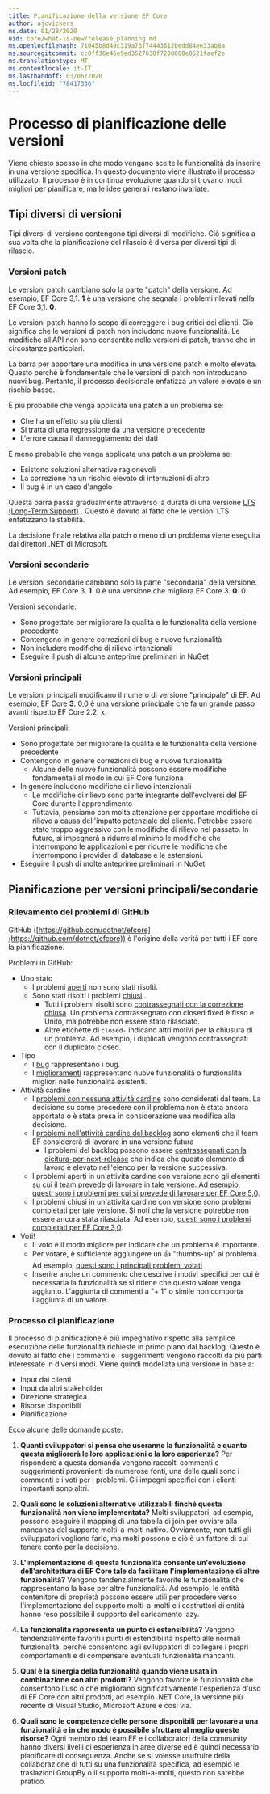 ```yaml
---
title: Pianificazione della versione EF Core
author: ajcvickers
ms.date: 01/28/2020
uid: core/what-is-new/release_planning.md
ms.openlocfilehash: 71045b8d49c319a73f74443612bedd84ee33ab8a
ms.sourcegitcommit: cc0ff36e46e9ed3527638f7208000e8521faef2e
ms.translationtype: MT
ms.contentlocale: it-IT
ms.lasthandoff: 03/06/2020
ms.locfileid: "78417336"
---
```

# <a name="release-planning-process"></a>Processo di pianificazione delle versioni

Viene chiesto spesso in che modo vengano scelte le funzionalità da inserire in una versione specifica.
In questo documento viene illustrato il processo utilizzato.
Il processo è in continua evoluzione quando si trovano modi migliori per pianificare, ma le idee generali restano invariate.

## <a name="different-kinds-of-releases"></a>Tipi diversi di versioni

Tipi diversi di versione contengono tipi diversi di modifiche.
Ciò significa a sua volta che la pianificazione del rilascio è diversa per diversi tipi di rilascio.

### <a name="patch-releases"></a>Versioni patch

Le versioni patch cambiano solo la parte "patch" della versione.
Ad esempio, EF Core 3,1. **1** è una versione che segnala i problemi rilevati nella EF Core 3,1. **0**.

Le versioni patch hanno lo scopo di correggere i bug critici dei clienti.
Ciò significa che le versioni di patch non includono nuove funzionalità.
Le modifiche all'API non sono consentite nelle versioni di patch, tranne che in circostanze particolari.

La barra per apportare una modifica in una versione patch è molto elevata.
Questo perché è fondamentale che le versioni di patch non introducano nuovi bug.
Pertanto, il processo decisionale enfatizza un valore elevato e un rischio basso.

È più probabile che venga applicata una patch a un problema se:
  * Che ha un effetto su più clienti
  * Si tratta di una regressione da una versione precedente
  * L'errore causa il danneggiamento dei dati

È meno probabile che venga applicata una patch a un problema se:
  * Esistono soluzioni alternative ragionevoli
  * La correzione ha un rischio elevato di interruzioni di altro
  * Il bug è in un caso d'angolo

Questa barra passa gradualmente attraverso la durata di una versione [LTS (Long-Term Support)](https://dotnet.microsoft.com/platform/support/policy/dotnet-core) . Questo è dovuto al fatto che le versioni LTS enfatizzano la stabilità.

La decisione finale relativa alla patch o meno di un problema viene eseguita dai direttori .NET di Microsoft.

### <a name="minor-releases"></a>Versioni secondarie

Le versioni secondarie cambiano solo la parte "secondaria" della versione.
Ad esempio, EF Core 3. **1**. 0 è una versione che migliora EF Core 3. **0**. 0.

Versioni secondarie:
* Sono progettate per migliorare la qualità e le funzionalità della versione precedente
* Contengono in genere correzioni di bug e nuove funzionalità
* Non includere modifiche di rilievo intenzionali
* Eseguire il push di alcune anteprime preliminari in NuGet

### <a name="major-releases"></a>Versioni principali

Le versioni principali modificano il numero di versione "principale" di EF.
Ad esempio, EF Core **3**. 0,0 è una versione principale che fa un grande passo avanti rispetto EF Core 2.2. x.

Versioni principali:
* Sono progettate per migliorare la qualità e le funzionalità della versione precedente
* Contengono in genere correzioni di bug e nuove funzionalità
  * Alcune delle nuove funzionalità possono essere modifiche fondamentali al modo in cui EF Core funziona
* In genere includono modifiche di rilievo intenzionali
  * Le modifiche di rilievo sono parte integrante dell'evolversi del EF Core durante l'apprendimento
  * Tuttavia, pensiamo con molta attenzione per apportare modifiche di rilievo a causa dell'impatto potenziale del cliente. Potrebbe essere stato troppo aggressivo con le modifiche di rilievo nel passato. In futuro, si impegnerà a ridurre al minimo le modifiche che interrompono le applicazioni e per ridurre le modifiche che interrompono i provider di database e le estensioni.
* Eseguire il push di molte anteprime preliminari in NuGet

## <a name="planning-for-majorminor-releases"></a>Pianificazione per versioni principali/secondarie

### <a name="github-issue-tracking"></a>Rilevamento dei problemi di GitHub

GitHub ([https://github.com/dotnet/efcore](https://github.com/dotnet/efcore)) è l'origine della verità per tutti i EF core la pianificazione.

Problemi in GitHub:

* Uno stato
  * I problemi [aperti](https://github.com/dotnet/efcore/issues) non sono stati risolti.
  * Sono stati risolti i problemi [chiusi](https://github.com/dotnet/efcore/issues?q=is%3Aissue+is%3Aclosed) .
    * Tutti i problemi risolti sono [contrassegnati con la correzione chiusa](https://github.com/dotnet/efcore/issues?q=is%3Aissue+label%3Aclosed-fixed+is%3Aclosed). Un problema contrassegnato con closed fixed è fisso e Unito, ma potrebbe non essere stato rilasciato.
    * Altre etichette di `closed-` indicano altri motivi per la chiusura di un problema. Ad esempio, i duplicati vengono contrassegnati con il duplicato closed.
* Tipo
  * I [bug](https://github.com/dotnet/efcore/issues?q=is%3Aissue+is%3Aopen+label%3Atype-bug) rappresentano i bug.
  * I [miglioramenti](https://github.com/dotnet/efcore/issues?q=is%3Aissue+is%3Aopen+label%3Atype-enhancement) rappresentano nuove funzionalità o funzionalità migliori nelle funzionalità esistenti.
* Attività cardine
  * I [problemi con nessuna attività cardine](https://github.com/dotnet/efcore/issues?q=is%3Aopen+is%3Aissue+no%3Amilestone) sono considerati dal team. La decisione su come procedere con il problema non è stata ancora apportata o è stata presa in considerazione una modifica alla decisione.
  * I [problemi nell'attività cardine del backlog](https://github.com/dotnet/efcore/issues?q=is%3Aopen+is%3Aissue+milestone%3ABacklog) sono elementi che il team EF considererà di lavorare in una versione futura
    * I problemi del backlog possono essere [contrassegnati con la dicitura-per-next-release](https://github.com/dotnet/efcore/issues?q=is%3Aissue+is%3Aopen+label%3Aconsider-for-next-release) che indica che questo elemento di lavoro è elevato nell'elenco per la versione successiva.
  * I problemi aperti in un'attività cardine con versione sono gli elementi su cui il team prevede di lavorare in tale versione. Ad esempio, [questi sono i problemi per cui si prevede di lavorare per EF Core 5,0](https://github.com/dotnet/efcore/issues?q=is%3Aopen+is%3Aissue+milestone%3A5.0.0).
  * I problemi chiusi in un'attività cardine con versione sono problemi completati per tale versione. Si noti che la versione potrebbe non essere ancora stata rilasciata. Ad esempio, [questi sono i problemi completati per EF Core 3,0](https://github.com/dotnet/efcore/issues?q=is%3Aissue+milestone%3A3.0.0+is%3Aclosed).
* Voti!
  * Il voto è il modo migliore per indicare che un problema è importante.
  * Per votare, è sufficiente aggiungere un 👍 "thumbs-up" al problema. Ad esempio, [questi sono i principali problemi votati](https://github.com/dotnet/efcore/issues?q=is%3Aissue+is%3Aopen+sort%3Areactions-%2B1-desc)
  * Inserire anche un commento che descrive i motivi specifici per cui è necessaria la funzionalità se si ritiene che questo valore venga aggiunto. L'aggiunta di commenti a "+ 1" o simile non comporta l'aggiunta di un valore.

### <a name="the-planning-process"></a>Processo di pianificazione

Il processo di pianificazione è più impegnativo rispetto alla semplice esecuzione delle funzionalità richieste in primo piano dal backlog.
Questo è dovuto al fatto che i commenti e i suggerimenti vengono raccolti da più parti interessate in diversi modi.
Viene quindi modellata una versione in base a:

* Input dai clienti
* Input da altri stakeholder
* Direzione strategica
* Risorse disponibili
* Pianificazione

Ecco alcune delle domande poste:

1. **Quanti sviluppatori si pensa che useranno la funzionalità e quanto questa migliorerà le loro applicazioni o la loro esperienza?** Per rispondere a questa domanda vengono raccolti commenti e suggerimenti provenienti da numerose fonti, una delle quali sono i commenti e i voti per i problemi. Gli impegni specifici con i clienti importanti sono altri.

2. **Quali sono le soluzioni alternative utilizzabili finché questa funzionalità non viene implementata?** Molti sviluppatori, ad esempio, possono eseguire il mapping di una tabella di join per ovviare alla mancanza del supporto molti-a-molti nativo. Ovviamente, non tutti gli sviluppatori vogliono farlo, ma molti possono e ciò è un fattore di cui tenere conto per la decisione.

3. **L'implementazione di questa funzionalità consente un'evoluzione dell'architettura di EF Core tale da facilitare l'implementazione di altre funzionalità?** Vengono tendenzialmente favorite le funzionalità che rappresentano la base per altre funzionalità. Ad esempio, le entità contenitore di proprietà possono essere utili per procedere verso l'implementazione del supporto molti-a-molti e i costruttori di entità hanno reso possibile il supporto del caricamento lazy.

4. **La funzionalità rappresenta un punto di estensibilità?** Vengono tendenzialmente favoriti i punti di estendibilità rispetto alle normali funzionalità, perché consentono agli sviluppatori di collegare i propri comportamenti e di compensare eventuali funzionalità mancanti.

5. **Qual è la sinergia della funzionalità quando viene usata in combinazione con altri prodotti?** Vengono favorite le funzionalità che consentono l'uso o che migliorano significativamente l'esperienza d'uso di EF Core con altri prodotti, ad esempio .NET Core, la versione più recente di Visual Studio, Microsoft Azure e così via.

6. **Quali sono le competenze delle persone disponibili per lavorare a una funzionalità e in che modo è possibile sfruttare al meglio queste risorse?** Ogni membro del team EF e i collaboratori della community hanno diversi livelli di esperienza in aree diverse ed è quindi necessario pianificare di conseguenza. Anche se si volesse usufruire della collaborazione di tutti su una funzionalità specifica, ad esempio le traslazioni GroupBy o il supporto molti-a-molti, questo non sarebbe pratico.
